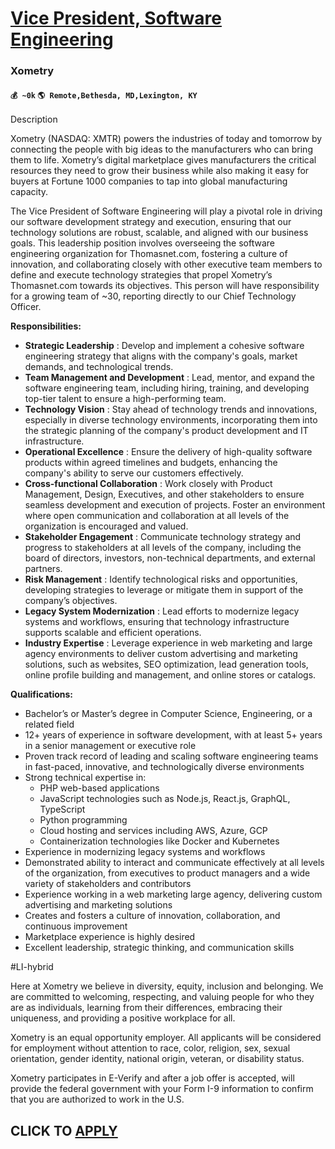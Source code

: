# [Vice President, Software Engineering](https://www.remotewlb.com/apply/vice-president-software-engineering)  
### Xometry  
#### `💰 ~0k` `🌎 Remote,Bethesda, MD,Lexington, KY`  

Description

Xometry (NASDAQ: XMTR) powers the industries of today and tomorrow by connecting the people with big ideas to the manufacturers who can bring them to life. Xometry’s digital marketplace gives manufacturers the critical resources they need to grow their business while also making it easy for buyers at Fortune 1000 companies to tap into global manufacturing capacity.

The Vice President of Software Engineering will play a pivotal role in driving our software development strategy and execution, ensuring that our technology solutions are robust, scalable, and aligned with our business goals. This leadership position involves overseeing the software engineering organization for Thomasnet.com, fostering a culture of innovation, and collaborating closely with other executive team members to define and execute technology strategies that propel Xometry’s Thomasnet.com towards its objectives. This person will have responsibility for a growing team of ~30, reporting directly to our Chief Technology Officer.

**Responsibilities:**

  * **Strategic Leadership** : Develop and implement a cohesive software engineering strategy that aligns with the company's goals, market demands, and technological trends.
  * **Team Management and Development** : Lead, mentor, and expand the software engineering team, including hiring, training, and developing top-tier talent to ensure a high-performing team.
  * **Technology Vision** : Stay ahead of technology trends and innovations, especially in diverse technology environments, incorporating them into the strategic planning of the company's product development and IT infrastructure.
  * **Operational Excellence** : Ensure the delivery of high-quality software products within agreed timelines and budgets, enhancing the company's ability to serve our customers effectively.
  * **Cross-functional Collaboration** : Work closely with Product Management, Design, Executives, and other stakeholders to ensure seamless development and execution of projects. Foster an environment where open communication and collaboration at all levels of the organization is encouraged and valued.
  * **Stakeholder Engagement** : Communicate technology strategy and progress to stakeholders at all levels of the company, including the board of directors, investors, non-technical departments, and external partners.
  * **Risk Management** : Identify technological risks and opportunities, developing strategies to leverage or mitigate them in support of the company’s objectives.
  * **Legacy System Modernization** : Lead efforts to modernize legacy systems and workflows, ensuring that technology infrastructure supports scalable and efficient operations.
  * **Industry Expertise** : Leverage experience in web marketing and large agency environments to deliver custom advertising and marketing solutions, such as websites, SEO optimization, lead generation tools, online profile building and management, and online stores or catalogs.

**Qualifications:**

  * Bachelor’s or Master’s degree in Computer Science, Engineering, or a related field
  * 12+ years of experience in software development, with at least 5+ years in a senior management or executive role
  * Proven track record of leading and scaling software engineering teams in fast-paced, innovative, and technologically diverse environments
  * Strong technical expertise in:
    * PHP web-based applications
    * JavaScript technologies such as Node.js, React.js, GraphQL, TypeScript
    * Python programming
    * Cloud hosting and services including AWS, Azure, GCP
    * Containerization technologies like Docker and Kubernetes
  * Experience in modernizing legacy systems and workflows
  * Demonstrated ability to interact and communicate effectively at all levels of the organization, from executives to product managers and a wide variety of stakeholders and contributors
  * Experience working in a web marketing large agency, delivering custom advertising and marketing solutions
  * Creates and fosters a culture of innovation, collaboration, and continuous improvement
  * Marketplace experience is highly desired 
  * Excellent leadership, strategic thinking, and communication skills

#LI-hybrid

Here at Xometry we believe in diversity, equity, inclusion and belonging. We are committed to welcoming, respecting, and valuing people for who they are as individuals, learning from their differences, embracing their uniqueness, and providing a positive workplace for all.

Xometry is an equal opportunity employer. All applicants will be considered for employment without attention to race, color, religion, sex, sexual orientation, gender identity, national origin, veteran, or disability status.

Xometry participates in E-Verify and after a job offer is accepted, will provide the federal government with your Form I-9 information to confirm that you are authorized to work in the U.S.

  
## CLICK TO [APPLY](https://www.remotewlb.com/apply/vice-president-software-engineering)

